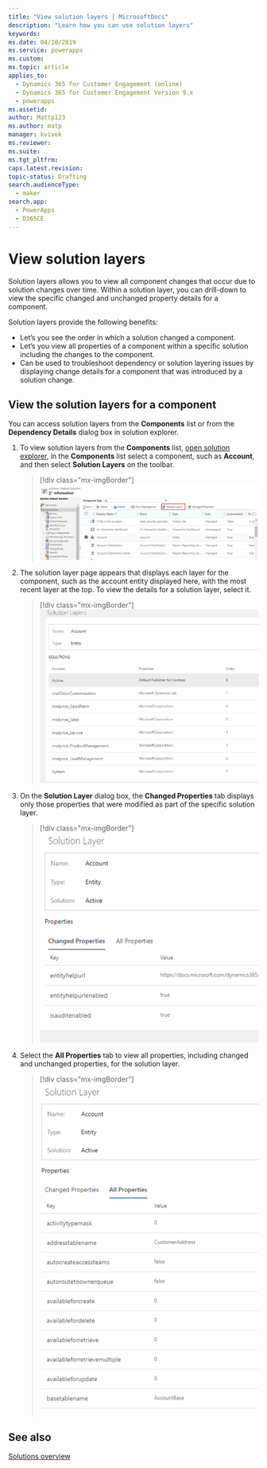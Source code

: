 ```yaml
---
title: "View solution layers | MicrosoftDocs"
description: "Learn how you can use solution layers"
keywords: 
ms.date: 04/10/2019
ms.service: powerapps
ms.custom: 
ms.topic: article
applies_to: 
  - Dynamics 365 for Customer Engagement (online)
  - Dynamics 365 for Customer Engagement Version 9.x
  - powerapps
ms.assetid: 
author: Mattp123
ms.author: matp
manager: kvivek
ms.reviewer: 
ms.suite: 
ms.tgt_pltfrm: 
caps.latest.revision: 
topic-status: Drafting
search.audienceType: 
  - maker
search.app: 
  - PowerApps
  - D365CE
---
```


# View solution layers
Solution layers allows you to view all component changes that occur due to solution changes over time. Within a solution layer, you can drill-down to view the specific changed and unchanged property details for a component. 

Solution layers provide the following benefits: 
-	Let’s you see the order in which a solution changed a component. 
-	Let’s you view all properties of a component within a specific solution including the changes to the component. 
-	Can be used to troubleshoot dependency or solution layering issues by displaying change details for a component that was introduced by a solution change.

## View the solution layers for a component
You can access solution layers from the **Components** list or from the **Dependency Details** dialog box in solution explorer. 

1. To view solution layers from the **Components** list, [open solution explorer](../model-driven-apps/advanced-navigation.md#solution-explorer), in the **Components** list select a component, such as **Account**, and then select **Solution Layers** on the toolbar. 

   > [!div class="mx-imgBorder"] 
   > ![](media/solution-layers-toolbar.png "Solution layers button")

2. The solution layer page appears that displays each layer for the component, such as the account entity displayed here, with the most recent layer at the top. To view the details for a solution layer, select it. 

   > [!div class="mx-imgBorder"] 
   > ![](media/solution-layers-list.png "Solution layers list")

3. On the **Solution Layer** dialog box, the **Changed Properties** tab displays only those properties that were modified as part of the specific solution layer. 

   > [!div class="mx-imgBorder"] 
   > ![](media/solution-layers-change-prop.png "Solution layer changed properties")

4. Select the **All Properties** tab to view all properties, including changed and unchanged properties, for the solution layer. 

   > [!div class="mx-imgBorder"] 
   > ![](media/solution-layers-all-prop.png "Solution layer all properties")

## See also
[Solutions overview](solutions-overview.md)